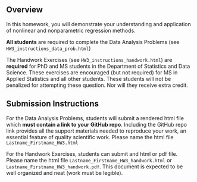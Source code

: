 ## Overview

In this homework, you will demonstrate your understanding and application of nonlinear and nonparametric regression methods.

**All students** are required to complete the Data Analysis Problems (see `HW3_instructions_data_prob.html`)

The Handwork Exercises (see `HW3_instructions_handwork.html`) are **required** for PhD and MS students in the Department of Statistics and Data Science. These exercises are encouraged (but not required) for MS in Applied Statistics and all other students. These students will not be penalized for attempting these question. Nor will they receive extra credit.

## Submission Instructions

For the Data Analysis Problems, students will submit a rendered html file which **must contain a link to your GitHub repo**. Including the GitHub repo link provides all the support materials needed to reproduce your work, an essential feature of quality scientific work. Please name the html file `Lastname_Firstname_HW3.html`

For the Handwork Exercises, students can submit and html or pdf file. Please name the html file `Lastname_Firstname_HW3_handwork.html` or `Lastname_Firstname_HW3_handwork.pdf`. This document is expected to be well organized and neat (work must be legible).
